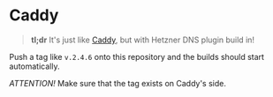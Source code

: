 # Caddy

> __tl;dr__ It's just like [Caddy](https://www.caddyserver.com), but with Hetzner DNS plugin build in!

Push a tag like `v.2.4.6` onto this repository and the builds should start automatically.

*ATTENTION!* Make sure that the tag exists on Caddy's side.
